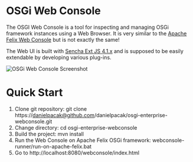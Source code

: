 # OSGi Web Console

The OSGI Web Console is a tool for inspecting and managing OSGi framework instances using a Web Browser.
It is very similar to the [Apache Felix Web Console][0] but is not exactly the same!

The Web UI is built with [Sencha Ext JS 4.1.x][1] and is supposed to be easily
extendable by developing various plug-ins.

![OSGi Web Console Screenshot](https://github.com/danielpacak/osgi-enterprise-webconsole/raw/master/README/osgi-web-console.png)

Quick Start
=========== 
1. Clone git repository: git clone https://danielpacak@github.com/danielpacak/osgi-enterprise-webconsole.git
2. Change directory: cd osgi-enterprise-webconsole
3. Build the project: mvn install
4. Run the Web Console on Apache Felix OSGi framework: webconsole-runner/run-on-apache-felix.bat
5. Go to http://localhost:8080/webconsole/index.html

[0]: http://felix.apache.org/
[1]: http://www.sencha.com/products/extjs/